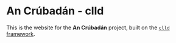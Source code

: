 # An Crúbadán - clld

This is the website for the **An Crúbadán** project, built on the
[```clld``` framework](http://clld.readthedocs.org/).
